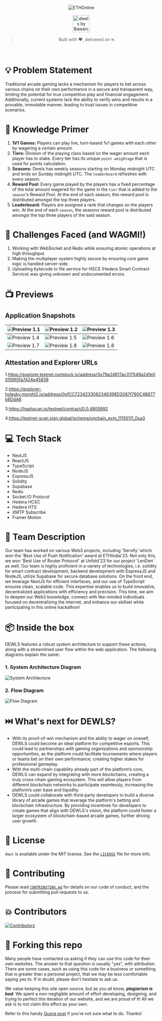 <div align="center">
  <img alt="ETHOnline" src="./repo-assets/eth-online.png"  />
</div>
<br>
<div align="center">
  <img alt="dewls by Bawarchis" src="./repo-assets/dewls.png" height="56" />
</div>

</p>
<blockquote align="center"> 
  Built with ❤️, delivered on ☕</a>.
</blockquote>

<br>

# 💡 **Problem Statement**

Traditional arcade gaming lacks a mechanism for players to bet across various chains on their own performance in a secure and transparent way, limiting the potential for true competitive play and financial engagement. Additionally, current systems lack the ability to verify wins and results in a provable, immutable manner, leading to trust issues in competitive scenarios.

# 🧠 **Knowledge Primer**

1. **1V1 Games:** Players can play live, turn-based 1v1 games with each other by wagering a certain amount.
2. **Tiers:** Division of the playing class based on the wager amount each player has to stake. Every tier has its unique `point weightage` that is used for points calculation.
3. **Seasons:** Dewls has weekly seasons starting on Monday midnight UTC and ends on Sunday midnight UTC. The `leaderboard` refreshes with every season.
4. **Reward Pool:** Every game played by the players has a fixed percentage of the total amount wagered for the game in the `tier` that is added to the `season`'s Reward Pool. At the end of each season, this reward pool is distributed amongst the top three players.
5. **Leaderboard:** Players are assigned a rank that changes on the players win. At the end of each `season`, the seasons reward pool is distributed amongst the top three players of the said season.

# 💪 Challenges Faced (and WAGMI!)

1. Working with WebSocket and Redis while ensuring atomic operations at high throughput.
2. Making the multiplayer system highly secure by ensuring core game logic is handled server-side.
3. Uploading bytecode to file service for HSCS (Hedera Smart Contract Service) was giving unknown and undocumented errors.

# 📺 **Previews**

## Application Snapshots

| ![Preview 1.1](./repo-assets/previews/1.png) | ![Preview 1.2](./repo-assets/previews/2.png) | ![Preview 1.3](./repo-assets/previews/3.png) |
| -------------------------------------------- | -------------------------------------------- | -------------------------------------------- |
| ![Preview 1.4](./repo-assets/previews/4.png) | ![Preview 1.5](./repo-assets/previews/5.png) | ![Preview 1.6](./repo-assets/previews/6.png) |
| ![Preview 1.7](./repo-assets/previews/7.png) | ![Preview 1.8](./repo-assets/previews/8.png) | ![Preview 1.8](./repo-assets/previews/9.png) |

## Attestation and Explorer URLs

1.https://explorer.testnet.rootstock.io/address/0x79a24817ac317549a2d1e00109f0fa7424e45838

2.https://explorer-holesky.morphl2.io/address/0xfCC7234233082346398D2087f790C48677b8DdA6

3.https://hashscan.io/testnet/contract/0.0.4805992

4.https://testnet-scan.sign.global/schema/onchain_evm_11155111_0xa3

# 💻 **Tech Stack**

- NextJS
- ReactJS
- TypeScript
- NodeJS
- ExpressJS
- Solidity
- Supabase
- Redis
- Socket.IO Protocol
- Hedera HCSC
- Hedera HTS
- XMTP Subscribe
- Framer Motion

# :construction_worker: **Team Description**
Our team has worked on various Web3 projects, including 'Servify' which won the 'Best Use of Push Notification' award at ETHIndia'23. 
Not only this, we won 'Best Use of Router Protocol' at Unfold'23 for our project 'LenDen' as well. Our team is highly proficient in a variety of technologies, i.e. solidity for smart contract development, backend development with ExpressJS and NodeJS, utilize Supabase for secure database solutions. On the front end, we leverage NextJS for efficient interfaces, and our use of TypeScript ensures clean, scalable code. This expertise enables us to build innovative, decentralized applications with efficiency and precision. This time, we aim to deepen our Web3 knowledge, connect with like-minded individuals focused on decentralizing the internet, and enhance our skillset while participating in this online hackathon!
# 📦 **Inside the box**

DEWLS features a robust system architecture to support these actions, along with a streamlined user flow within the web application. The following diagrams explain the same:

### 1. **System Architecture Diagram**

![System Architecture](./repo-assets/Architecture.jpeg)

### 2. **Flow Diagram**

![Flow Diagram](./repo-assets/flow-final.jpeg)

# ⏭️ **What's next for DEWLS?**

- With its proof-of-win mechanism and the ability to wager on oneself, DEWLS could become an ideal platform for competitive esports. This could lead to partnerships with gaming organizations and sponsorship opportunities, as the platform could facilitate tournaments where players or teams bet on their own performance, creating higher stakes for professional gameplay.
- With the multi-chain capability already part of the platform’s core, DEWLS can expand by integrating with more blockchains, creating a truly cross-chain gaming ecosystem. This will allow players from different blockchain networks to participate seamlessly, increasing the platform’s user base and liquidity.
- DEWLS could collaborate with third-party developers to build a diverse library of arcade games that leverage the platform's betting and blockchain infrastructure. By providing incentives for developers to create games that align with DEWLS's vision, the platform could foster a larger ecosystem of blockchain-based arcade games, further driving user growth.

# 📜 **License**

`dewl` is available under the MIT license. See the [`LICENSE`](./LICENSE) file for more info.

# 🤝 **Contributing**

Please read [`CONTRIBUTING.md`](./CONTRIBUTING.md) for details on our code of conduct, and the process for submitting pull requests to us.

# 💥 **Contributors**

<a href="https://github.comSneakySensei/dewls/graphs/contributors">
<img src="https://contrib.rocks/image?repo=SneakySensei/dewls" alt="Contributors">
</a>

# 🚨 **Forking this repo**

Many people have contacted us asking if they can use this code for their own websites. The answer to that question is usually "yes", with attribution. There are some cases, such as using this code for a business or something that is greater than a personal project, that we may be less comfortable saying yes to. If in doubt, please don't hesitate to ask us.

We value keeping this site open source, but as you all know, _**plagiarism is bad**_. We spent a non-negligible amount of effort developing, designing, and trying to perfect this iteration of our website, and we are proud of it! All we ask is to not claim this effort as your own.

Refer to this handy [Quora post](https://www.quora.com/Is-it-bad-to-copy-other-peoples-code) if you're not sure what to do. Thanks!
